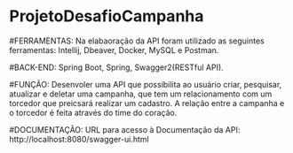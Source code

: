 # ProjetoDesafioCampanha

#FERRAMENTAS: Na elabaoração da API foram utilizado as seguintes ferramentas: Intellij, Dbeaver, Docker, MySQL e Postman.

#BACK-END: Spring Boot, Spring, Swagger2(RESTful API).

#FUNÇÃO: Desenvoler uma API que possibilita ao usuário criar, pesquisar, atualizar e deletar uma campanha,
que tem um relacionamento com um torcedor que preicsará realizar um cadastro. A relação entre a campanha e o torcedor é feita através do time do coração. 

#DOCUMENTAÇÃO: URL para acesso à Documentação da API: http://localhost:8080/swagger-ui.html
